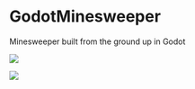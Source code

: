# GodotMinesweeper
Minesweeper built from the ground up in Godot

![](https://i.imgur.com/0mmd5sZ.png)

![](https://i.imgur.com/v8kvCL4.png)
